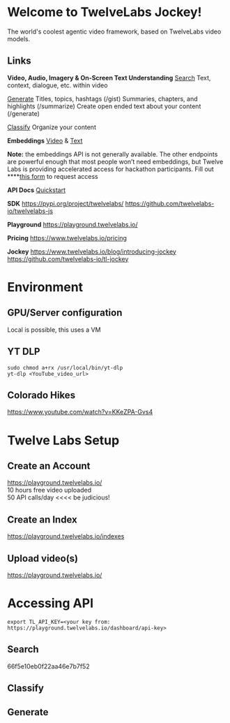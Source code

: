 # Welcome to TwelveLabs Jockey!
The world's coolest agentic video framework, based on TwelveLabs video models.

## Links
**Video, Audio, Imagery & On-Screen Text Understanding**
[Search](https://docs.twelvelabs.io/reference/any-to-video-search) 
Text, context, dialogue, etc. within video

[Generate](https://docs.twelvelabs.io/reference/generate-text-from-video-2)
Titles, topics, hashtags (/gist)
Summaries, chapters, and highlights (/summarize)
Create open ended text about your content (/generate)

[Classify](https://docs.twelvelabs.io/reference/classify)
Organize your content

**Embeddings**
[Video](https://docs.twelvelabs.io/reference/video-embeddings) & [Text](https://docs.twelvelabs.io/reference/text-embeddings) 

**Note:** the embeddings API is not generally available. The other endpoints are powerful enough that most people won’t need embeddings, but Twelve Labs is providing accelerated access for hackathon participants. Fill out ****[this form](https://twelvelabs.typeform.com/to/q0VyBAd4?typeform-source=tl-docs) to request access


**API Docs**
[Quickstart](https://docs.twelvelabs.io/v1.1.1/docs/quickstart)

**SDK**
https://pypi.org/project/twelvelabs/
https://github.com/twelvelabs-io/twelvelabs-js

**Playground**
https://playground.twelvelabs.io/

**Pricing** 
https://www.twelvelabs.io/pricing

**Jockey**
https://www.twelvelabs.io/blog/introducing-jockey
https://github.com/twelvelabs-io/tl-jockey

# Environment 

## GPU/Server configuration 
Local is possible, this uses a VM

## YT DLP
```sudo curl -L https://github.com/yt-dlp/yt-dlp/releases/latest/download/yt-dlp -o /usr/local/bin/yt-dlp
sudo chmod a+rx /usr/local/bin/yt-dlp 
yt-dlp <YouTube_video_url>
```

## Colorado Hikes 
https://www.youtube.com/watch?v=KKeZPA-Gvs4

# Twelve Labs Setup 

## Create an Account 
https://playground.twelvelabs.io/  
10 hours free video uploaded  
50 API calls/day <<<< be judicious!  

## Create an Index 
https://playground.twelvelabs.io/indexes  

## Upload video(s)
https://playground.twelvelabs.io/  

# Accessing API 
`export TL_API_KEY=<your key from: https://playground.twelvelabs.io/dashboard/api-key>`


## Search 
66f5e10eb0f22aa46e7b7f52



## Classify 

## Generate 

